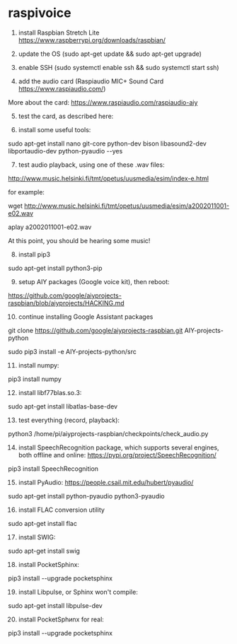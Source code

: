 # raspivoice

1. install Raspbian Stretch Lite https://www.raspberrypi.org/downloads/raspbian/

2. update the OS (sudo apt-get update && sudo apt-get upgrade)

3. enable SSH (sudo systemctl enable ssh && sudo systemctl start ssh)

4. add the audio card (Raspiaudio MIC+ Sound Card https://www.raspiaudio.com/)

More about the card: https://www.raspiaudio.com/raspiaudio-aiy

5. test the card, as described here: 

6. install some useful tools:

sudo apt-get install nano git-core python-dev bison libasound2-dev libportaudio-dev python-pyaudio --yes

7. test audio playback, using one of these .wav files:

http://www.music.helsinki.fi/tmt/opetus/uusmedia/esim/index-e.html

for example:

wget http://www.music.helsinki.fi/tmt/opetus/uusmedia/esim/a2002011001-e02.wav

aplay a2002011001-e02.wav

At this point, you should be hearing some music!

8. install pip3

sudo apt-get install python3-pip

9. setup AIY packages (Google voice kit), then reboot: 

https://github.com/google/aiyprojects-raspbian/blob/aiyprojects/HACKING.md

10. continue installing Google Assistant packages

git clone https://github.com/google/aiyprojects-raspbian.git AIY-projects-python

sudo pip3 install -e AIY-projects-python/src

11. install numpy:

pip3 install numpy

12. install libf77blas.so.3:

sudo apt-get install libatlas-base-dev

13. test everything (record, playback):

python3 /home/pi/aiyprojects-raspbian/checkpoints/check_audio.py

14. install SpeechRecognition package, which supports several engines, both offline and online: https://pypi.org/project/SpeechRecognition/

pip3 install SpeechRecognition

15. install PyAudio: https://people.csail.mit.edu/hubert/pyaudio/

sudo apt-get install python-pyaudio python3-pyaudio

16. install FLAC conversion utility

sudo apt-get install flac

17. install SWIG:

sudo apt-get install swig

18. install PocketSphinx:

pip3 install --upgrade pocketsphinx

19. install Libpulse, or Sphinx won't compile:

sudo apt-get install libpulse-dev

20. install PocketSphиnx for real:

pip3 install --upgrade pocketsphinx



